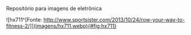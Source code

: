 Repositório para imagens de eletrônica



![hx711^[Fonte: http://www.sportsister.com/2013/10/24/row-your-way-to-fitness-2/]](imagens/hx711.webp){#fig:hx711}
